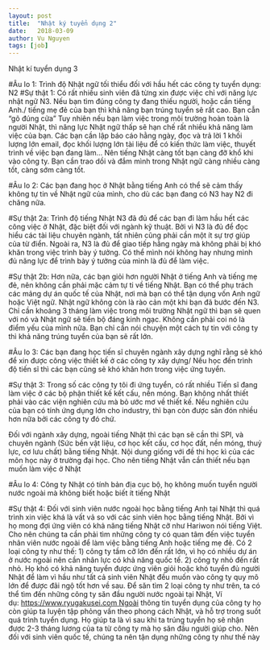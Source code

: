 ```yaml
---
layout: post
title:  "Nhật ký tuyển dụng 2"
date:   2018-03-09
author: Vu Nguyen
tags: [job]
---
```


Nhật kí tuyển dụng 3

#Âu lo 1:
Trình độ Nhật ngữ tối thiểu đối với hầu hết các công ty tuyển dụng: N2
#Sự thật 1:
Có rất nhiều sinh viên đã từng xin được việc chỉ với năng lực nhật ngữ N3. Nếu bạn tìm đúng công ty đang thiếu người, hoặc cần tiếng Anh./ tiếng mẹ đẻ của bạn thì khả năng bạn trúng tuyển sẽ rất cao. Bạn cẫn “gõ đúng cửa”
Tuy nhiên nếu bạn làm việc trong môi trường hoàn toàn là người Nhật, thì năng lực Nhật ngữ thấp sẽ hạn chế rất nhiều khả năng làm việc của bạn. Các bạn cần lập báo cáo hằng ngày, đọc và trả lời 1 khối lượng lớn email, đọc khối lượng lớn tài liệu để có kiến thức làm việc, thuyết trình về việc bạn đang làm… Nên tiếng Nhật càng tốt bạn càng đỡ khổ khi vào công ty. Bạn cần trao dồi và đắm mình trong Nhật ngữ càng nhiều càng tốt, càng sớm càng tốt.

#Âu lo 2:
Các bạn đang học ở Nhật bằng tiếng Anh có thể sẽ cảm thấy không tự tin về Nhật ngữ của mình, cho dù các bạn đang có N3 hay N2 đi chăng nữa.

#Sự thật 2a:
Trình độ tiếng Nhật N3 đã đủ để các bạn đi làm hầu hết các công việc ở Nhật, đặc biệt đối với ngành kỹ thuật. Bởi vì N3 là đủ để đọc hiểu các tài liệu chuyên ngành, tất nhiên cũng phải cần một ít sự trợ giúp của từ điển. Ngoài ra, N3 là đủ để giao tiếp hằng ngày mà không phải bị khó khăn trong việc trình bày ý tưởng. Có thể mình nói không hay nhưng mình đủ năng lực để trình bày ý tưởng của mình là đủ để làm việc.

#Sự thật 2b:
Hơn nữa, các bạn giỏi hơn người Nhật ở tiếng Anh và tiếng mẹ đẻ, nên không cần phải mặc cảm tự ti về tiếng Nhật. Bạn có thể phụ trách các mảng dự án quốc tế của Nhật, nơi mà bạn có thể tận dụng vốn Anh ngữ hoặc Việt ngữ. Nhật ngữ không còn là rào cản một khi bạn đã bước đến N3. Chỉ cần khoảng 3 tháng làm việc trong môi trường Nhật ngữ thì bạn sẽ quen với nó và Nhật ngữ sẽ tiến bộ đáng kinh ngạc. Không cần phải coi nó là điểm yếu của mình nữa. Bạn chỉ cần nói chuyện một cách tự tin với công ty thì khả năng trúng tuyển của bạn sẽ rất lớn.

#Âu lo 3:
Các bạn đang học tiến sĩ chuyên ngành xây dựng nghĩ rằng sẽ khó để xin được công việc thiết kế ở các công ty xây dựng/ Nếu học đến trình độ tiến sĩ thì các bạn cũng sẽ khó khăn hơn trong việc ứng tuyển.

#Sự thật 3:
Trong số các công ty tôi đi ứng tuyển, có rất nhiều Tiến sĩ đang làm việc ở các bộ phận thiết kế kết cấu, nền móng. Bạn không nhất thiết phải vào các viện nghiên cứu mà bỏ ước mơ về thiết kế. Nếu nghiên cứu của bạn có tính ứng dụng lớn cho industry, thì bạn còn được săn đón nhiều hơn nữa bởi các công ty đó chứ.


Đối với ngành xây dựng, ngoài tiếng Nhật thì các bạn sẽ cần thi SPI, và chuyên ngành (Sức bền vật liệu, cơ học kết cấu, cơ học đất, nền móng, thuỷ lực, cơ lưu chất) bằng tiếng Nhật. Nội dung giống với đề thi học kì của các môn học này ở trường đại học. Cho nên tiếng Nhật vẫn cần thiết nếu bạn muốn làm việc ở Nhật

#Âu lo 4: 
Công ty Nhật có tính bản địa cục bộ, họ không muốn tuyển người nước ngoài mà không biết hoặc biết ít tiếng Nhật

#Sự thật 4:
Đối với sinh viên nước ngoài học bằng tiếng Anh tại Nhật thì quá trình xin việc khá là vất vả so với các sinh viên học bằng tiếng Nhật. Bởi vì họ mong đợi ứng viên có khả năng tiếng Nhật cỡ như Hariwon nói tiếng Việt. Cho nên chúng ta cần phải tìm những công ty có quan tâm đến việc tuyển nhân viên nước ngoài để làm việc bằng tiếng Anh hoặc tiếng mẹ đẻ. Có 2 loại công ty như thế: 1) công ty tầm cỡ lớn đến rất lớn, vì họ có nhiều dự án ở nước ngoài nên cần nhân lực có khả năng quốc tế. 2) công ty nhỏ đến rất nhỏ. Họ khó có khả năng tuyển được ứng viên giỏi hoặc khó tuyển đủ người Nhật để làm vì hầu như tất cả sinh viên Nhật đều muốn vào công ty quy mô lớn để được đãi ngộ tốt hơn về sau.
Để săn tìm 2 loại công ty như trên, ta có thể tìm đến những công ty săn đầu người nước ngoài tại Nhật, Ví dụ: https://www.ryugakusei.com Ngoài thông tin tuyển dụng của công ty họ còn giúp ta luyện tập phỏng vấn theo phong cách Nhật, và hỗ trợ trong suốt quá trình tuyển dụng. Họ giúp ta là vì sau khi ta trúng tuyển họ sẽ nhận được 2-3 tháng lương của ta từ công ty mà họ săn đầu người giúp cho. Nên đối với sinh viên quốc tế, chúng ta nên tận dụng những công ty như thế này
